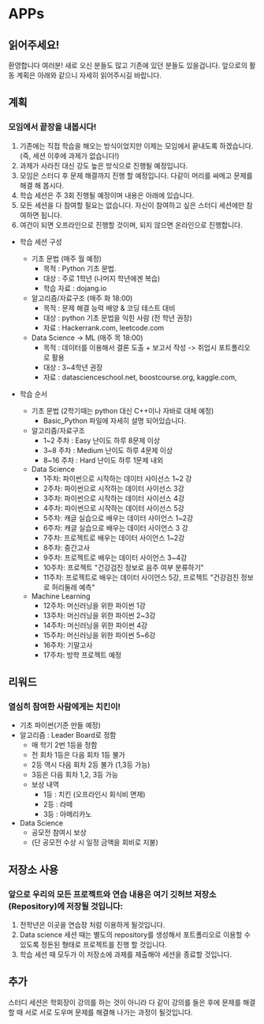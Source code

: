 # APPs
## 읽어주세요!
환영합니다 여러분! 새로 오신 분들도 많고 기존에 있던 분들도 있을겁니다. 앞으로의 활동 계획은 아래와 같으니 자세히 읽어주시길 바랍니다. 


## 계획
### 모임에서 끝장을 내봅시다!
1. 기존에는 직접 학습을 해오는 방식이었지만 이제는 모임에서 끝내도록 하겠습니다. (즉, 세션 이후에 과제가 없습니다!) 
2. 과제가 사라진 대신 강도 높은 방식으로 진행될 예정입니다.
3. 모임은 스터디 후 문제 해결까지 진행 할 예정입니다. 다같이 머리를 싸메고 문제를 해결 해 봅시다.
4. 학습 세션은 주 3회 진행될 예정이며 내용은 아래에 있습니다.
5. 모든 세션을 다 참여할 필요는 없습니다. 자신이 참여하고 싶은 스터디 세션에만 참여하면 됩니다.
6. 여건이 되면 오프라인으로 진행할 것이며, 되지 않으면 온라인으로 진행합니다.

+ 학습 세션 구성
  + 기초 문법 (매주 월 예정)
    + 목적 : Python 기초 문법.
    + 대상 : 주로 1학년 (나머지 학년에겐 복습)
    + 학습 자료 : dojang.io     
  + 알고리즘/자료구조 (매주 화 18:00) 
    + 목적 : 문제 해결 능력 배양 & 코딩 테스트 대비
    + 대상 : python 기초 문법을 익힌 사람 (전 학년 권장)
    + 자료 : Hackerrank.com, leetcode.com
  + Data Science -> ML (매주 목 18:00) 
    + 목적 : 데이터를 이용해서 결론 도출 + 보고서 작성 -> 취업시 포트폴리오로 활용
    + 대상 : 3~4학년 권장
    + 자료 : datascienceschool.net, boostcourse.org, kaggle.com, 

+ 학습 순서
    + 기초 문법 (2학기때는 python 대신 C++이나 자바로 대체 예정)
      + Basic_Python 파일에 자세히 설명 되어있습니다.
    + 알고리즘/자료구조
      + 1~2 주차 : Easy 난이도 하루 8문제 이상
      + 3~8 주차 : Medium 난이도 하루 4문제 이상
      + 8~16 주차 : Hard 난이도 하루 1문제 내외   
    + Data Science
      + 1주차: 파이썬으로 시작하는 데이터 사이선스 1~2 강
      + 2주차: 파이썬으로 시작하는 데이터 사이선스 3강
      + 3주차: 파이썬으로 시작하는 데이터 사이선스 4강
      + 4주차: 파이썬으로 시작하는 데이터 사이선스 5강
      + 5주차: 캐글 실습으로 배우는 데이터 사이언스 1~2강
      + 6주차: 캐글 실습으로 배우는 데이터 사이언스 3 강 
      + 7주차: 프로젝트로 배우는 데이터 사이언스 1~2강
      + 8주차: 중간고사 
      + 9주차: 프로젝트로 배우는 데이터 사이언스 3~4강
      + 10주차: 프로젝트 "건강검진 정보로 음주 여부 분류하기"
      + 11주차: 프로젝트로 배우는 데이터 사이언스 5강, 프로젝트 "건강검진 정보로 허리둘레 예측" 
    + Machine Learning
      + 12주차: 머신러닝을 위한 파이썬  1강
      + 13주차: 머신러닝을 위한 파이썬  2~3강
      + 14주차: 머신러닝을 위한 파이썬  4강
      + 15주차: 머신러닝을 위한 파이썬 5~6강 
      + 16주차: 기말고사
      + 17주차: 방학 프로젝트 예정

## 리워드
### 열심히 참여한 사람에게는 치킨이!
+ 기초 파이썬(기준 만들 예정)
+ 알고리즘 : Leader Board로 정함
   + 매 학기 2번 1등을 정함
   + 전 회차 1등은 다음 회차 1등 불가
   + 2등 역시 다음 회차 2등 불가 (1,3등 가능)
   + 3등은 다음 회차 1,2, 3등 가능
   + 보상 내역
      + 1등 : 치킨 (오프라인시 회식비 면제)
      + 2등 : 라떼 
      + 3등 : 아메리카노    
+ Data Science
  + 공모전 참여시 보상
  + (단 공모전 수상 시 일정 금액을 회비로 지불) 


## 저장소 사용
### 앞으로 우리의 모든 프로젝트와 연습 내용은 여기 깃허브 저장소(Repository)에 저장될 것입니다:

1. 전학년은 이곳을 연습장 처럼 이용하게 될것입니다. 
2. Data science 세션 때는 별도의 repository를 생성해서 포트폴리오로 이용할 수 있도록 정돈된 형태로 프로젝트를 진행 할 것입니다.
3. 학습 세션 때 모두가 이 저장소에 과제를 제출해야 세션을 종료할 것입니다.



## 추가
스터디 세션은 학회장이 강의를 하는 것이 아니라 다 같이 강의를 들은 후에 문제를 해결할 때 서로 서로 도우며 문제를 해결해 나가는 과정이 될것입니다.





